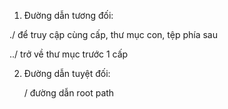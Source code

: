 1. Đường dẫn tương đối:

./ để truy cập cùng cấp, thư mục con, tệp phía sau

../ trở về thư mục trước 1 cấp

2. Đường dẫn tuyệt đối:

   / đường dẫn root path

